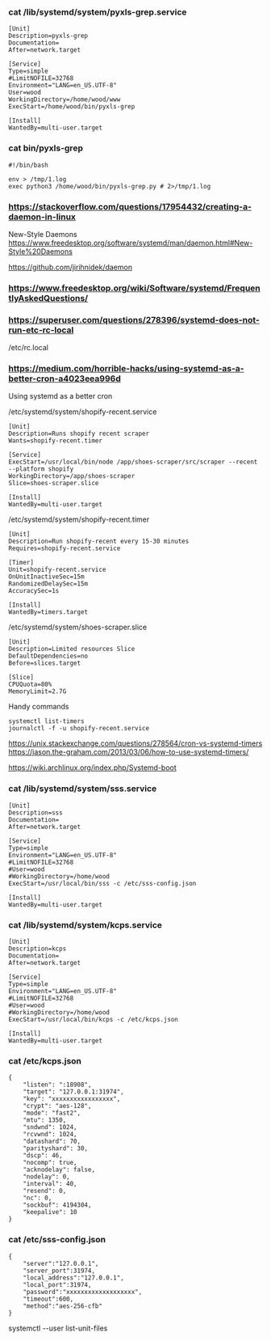 
### cat /lib/systemd/system/pyxls-grep.service

    [Unit]
    Description=pyxls-grep
    Documentation=
    After=network.target

    [Service]
    Type=simple
    #LimitNOFILE=32768
    Environment="LANG=en_US.UTF-8"
    User=wood
    WorkingDirectory=/home/wood/www
    ExecStart=/home/wood/bin/pyxls-grep

    [Install]
    WantedBy=multi-user.target

### cat bin/pyxls-grep

    #!/bin/bash

    env > /tmp/1.log
    exec python3 /home/wood/bin/pyxls-grep.py # 2>/tmp/1.log

### https://stackoverflow.com/questions/17954432/creating-a-daemon-in-linux

New-Style Daemons
https://www.freedesktop.org/software/systemd/man/daemon.html#New-Style%20Daemons

https://github.com/jirihnidek/daemon

### https://www.freedesktop.org/wiki/Software/systemd/FrequentlyAskedQuestions/

### https://superuser.com/questions/278396/systemd-does-not-run-etc-rc-local

/etc/rc.local

### https://medium.com/horrible-hacks/using-systemd-as-a-better-cron-a4023eea996d

Using systemd as a better cron

/etc/systemd/system/shopify-recent.service

    [Unit]
    Description=Runs shopify recent scraper
    Wants=shopify-recent.timer

    [Service]
    ExecStart=/usr/local/bin/node /app/shoes-scraper/src/scraper --recent --platform shopify
    WorkingDirectory=/app/shoes-scraper
    Slice=shoes-scraper.slice

    [Install]
    WantedBy=multi-user.target

/etc/systemd/system/shopify-recent.timer

    [Unit]
    Description=Run shopify-recent every 15-30 minutes
    Requires=shopify-recent.service

    [Timer]
    Unit=shopify-recent.service
    OnUnitInactiveSec=15m
    RandomizedDelaySec=15m
    AccuracySec=1s

    [Install]
    WantedBy=timers.target

/etc/systemd/system/shoes-scraper.slice

    [Unit]
    Description=Limited resources Slice
    DefaultDependencies=no
    Before=slices.target

    [Slice]
    CPUQuota=80%
    MemoryLimit=2.7G

Handy commands

    systemctl list-timers  
    journalctl -f -u shopify-recent.service

https://unix.stackexchange.com/questions/278564/cron-vs-systemd-timers
https://jason.the-graham.com/2013/03/06/how-to-use-systemd-timers/


https://wiki.archlinux.org/index.php/Systemd-boot


### cat /lib/systemd/system/sss.service

    [Unit]
    Description=sss
    Documentation=
    After=network.target

    [Service]
    Type=simple
    Environment="LANG=en_US.UTF-8"
    #LimitNOFILE=32768
    #User=wood
    #WorkingDirectory=/home/wood
    ExecStart=/usr/local/bin/sss -c /etc/sss-config.json

    [Install]
    WantedBy=multi-user.target


### cat /lib/systemd/system/kcps.service 

    [Unit]
    Description=kcps
    Documentation=
    After=network.target

    [Service]
    Type=simple
    Environment="LANG=en_US.UTF-8"
    #LimitNOFILE=32768
    #User=wood
    #WorkingDirectory=/home/wood
    ExecStart=/usr/local/bin/kcps -c /etc/kcps.json

    [Install]
    WantedBy=multi-user.target

### cat /etc/kcps.json 
    {
        "listen": ":18908",
        "target": "127.0.0.1:31974",
        "key": "xxxxxxxxxxxxxxxxx",
        "crypt": "aes-128",
        "mode": "fast2",
        "mtu": 1350,
        "sndwnd": 1024,
        "rcvwnd": 1024,
        "datashard": 70,
        "parityshard": 30,
        "dscp": 46,
        "nocomp": true,
        "acknodelay": false,
        "nodelay": 0,
        "interval": 40,
        "resend": 0,
        "nc": 0,
        "sockbuf": 4194304,
        "keepalive": 10
    }

### cat /etc/sss-config.json 
    {
        "server":"127.0.0.1",
        "server_port":31974,
        "local_address":"127.0.0.1",
        "local_port":31974,
        "password":"xxxxxxxxxxxxxxxxxxx",
        "timeout":600,
        "method":"aes-256-cfb"
    }

systemctl --user list-unit-files
